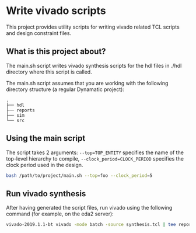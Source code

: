 # Write vivado scripts

This project provides utility scripts for writing vivado related TCL scripts and design constraint files.

## What is this project about?

The main.sh script writes vivado synthesis scripts for the hdl files in ./hdl directory where this script is called.

The main.sh script assumes that you are working with the following directory structure (a regular Dynamatic project):

```
.
├── hdl
├── reports
├── sim
└── src
```

## Using the main script

The script takes 2 arguments: `--top=TOP_ENTITY` specifies the name of the top-level hierarchy to compile, `--clock_period=CLOCK_PERIOD` specifies the clock period used in the design.

```sh
bash /path/to/project/main.sh --top=foo --clock_period=5
```

## Run vivado synthesis
After having generated the script files, run vivado using the following command (for example, on the eda2 server):

```sh
vivado-2019.1.1-bt vivado -mode batch -source synthesis.tcl | tee report.log
```





